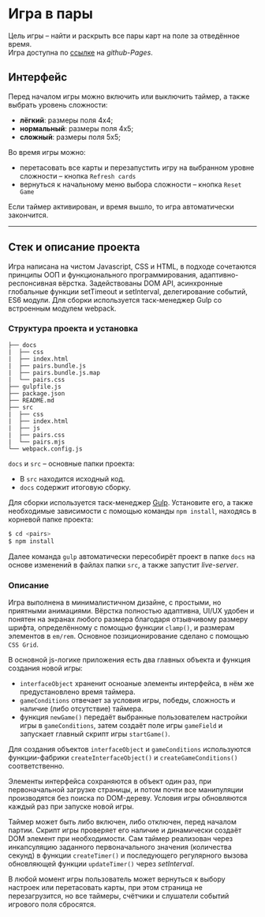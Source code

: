 # Игра в пары

Цель игры &ndash; найти и раскрыть все пары карт на поле за отведённое время.\
Игра доступна по [ссылке](https://darthevgenius.github.io/pairs_memory_game/) на *github-Pages*.

## Интерфейс

Перед началом игры можно включить или выключить таймер, а также выбрать уровень сложности:

- **лёгкий**: размеры поля 4х4;
- **нормальный**: размеры поля 4х5;
- **сложный**: размеры поля 5х5;

Во время игры можно:

- перетасовать все карты и перезапустить игру на выбранном уровне сложности &ndash; кнопка `Refresh cards`
- вернуться к начальному меню выбора сложности &ndash; кнопка `Reset Game`

Если таймер активирован, и время вышло, то игра автоматически закончится.

---

## Стек и описание проекта

Игра написана на чистом Javascript, CSS и HTML, в подходе сочетаются принципы ООП и функционального программирования, адаптивно-респонсивная вёрстка. Задействованы DOM API, асинхронные глобальные функции setTimeout и setInterval, делегирование событий, ES6 модули. Для сборки используется таск-менеджер Gulp со встроенным модулем webpack. 

### Структура проекта и установка

```
├── docs
|  ├── css
|  ├── index.html
|  ├── pairs.bundle.js
|  ├── pairs.bundle.js.map
|  └── pairs.css
├── gulpfile.js
├── package.json
├── README.md
├── src
|  ├── css
|  ├── index.html
|  ├── js
|  ├── pairs.css
|  └── pairs.mjs
└── webpack.config.js
```
`docs` и `src` &ndash; основные папки проекта:
- В `src` находится исходный код.
- `docs` содержит итоговую сборку.

Для сборки используется таск-менеджер [Gulp](https://gulpjs.com/). Установите его, а также необходимые зависимости с помощью команды `npm install`, находясь в корневой папке проекта:

```sh
$ cd <pairs>
$ npm install
```

Далее команда `gulp` автоматически пересобирёт проект в папке `docs` на основе изменений в файлах папки `src`, а также запустит *live-server*.

### Описание

Игра выполнена в минималистичном дизайне, с простыми, но приятными анимациями.
Вёрстка полностью адаптивна, UI/UX удобен и понятен на экранах любого размера благодаря отзывчивому размеру шрифта, определённому с помощью функции `clamp()`, и размерам элементов в `em/rem`. Основное позиционирование сделано с помощью `CSS Grid`.

В основной js-логике приложения есть два главных объекта и функция создания новой игры:
- `interfaceObject` храненит осноаные элементы интерфейса, в нём же предустановлено время таймера.
- `gameConditions` отвечает за условия игры, победы, сложность и наличие (либо отсутствие) таймера.
- функция `newGame()` передаёт выбранные пользователем настройки игры в `gameConditions`, затем создаёт поле игры `gameField` и запускает главный скрипт игры `startGame()`.

Для создания объектов `interfaceObject` и `gameConditions` используются функции-фабрики `createInterfaceObject()` и `createGameConditions()` соответственно. 

Элементы интерфейса сохраняются в объект один раз, при первоначальной загрузке страницы, и потом почти все манипуляции производятся без поиска по DOM-дереву. Условия игры обновляются каждый раз при запуске новой игры.

Таймер может быть либо включен, либо отключен, перед началом партии. Скрипт игры проверяет его наличие и динамически создаёт DOM элемент при необходимости. Сам таймер реализован через инкапсуляцию заданного первоначального значения (количества секунд) в функции `createTimer()` и последующего регулярного вызова обновляющей функции `updateTimer()` через *setInterval*. 

В любой момент игры пользователь может вернуться к выбору настроек или перетасовать карты, при этом страница не перезагрузится, но все таймеры, счётчики и слушатели событий игрового поля сбросятся.
